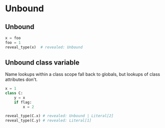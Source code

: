 # Unbound

## Unbound

```py
x = foo
foo = 1
reveal_type(x)  # revealed: Unbound
```

## Unbound class variable

Name lookups within a class scope fall back to globals, but lookups of class attributes don't.

```py
x = 1
class C:
    y = x
    if flag:
        x = 2

reveal_type(C.x) # revealed: Unbound | Literal[2]
reveal_type(C.y) # revealed: Literal[1]
```
